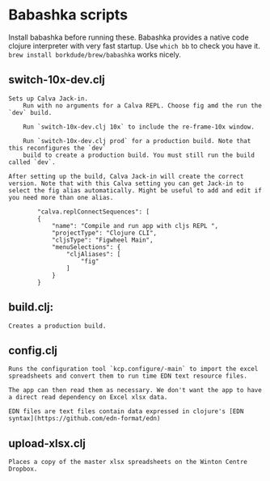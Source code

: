 Babashka scripts
================

Install babashka before running these.
Babashka provides a native code clojure interpreter with very fast startup.
Use `which bb` to check you have it.
`brew install borkdude/brew/babashka` works nicely.

## switch-10x-dev.clj
    Sets up Calva Jack-in. 
        Run with no arguments for a Calva REPL. Choose fig amd the run the `dev` build.

        Run `switch-10x-dev.clj 10x` to include the re-frame-10x window.

        Run `switch-10x-dev.clj prod` for a production build. Note that this reconfigures the `dev`
        build to create a production build. You must still run the build called `dev`.

    After setting up the build, Calva Jack-in will create the correct version. Note that with this Calva setting you can get Jack-in to select the fig alias automatically. Might be useful to add and edit if you need more than one alias.
```
        "calva.replConnectSequences": [
        {
            "name": "Compile and run app with cljs REPL ",
            "projectType": "Clojure CLI",
            "cljsType": "Figwheel Main",
            "menuSelections": {
                "cljAliases": [
                    "fig"
                ]
            }
        }
```

## build.clj:  
    Creates a production build.

## config.clj
    Runs the configuration tool `kcp.configure/-main` to import the excel spreadsheets and convert them to run time EDN text resource files. 
    
    The app can then read them as necessary. We don't want the app to have a direct read dependency on Excel xlsx data.

    EDN files are text files contain data expressed in clojure's [EDN syntax](https://github.com/edn-format/edn)


## upload-xlsx.clj
    Places a copy of the master xlsx spreadsheets on the Winton Centre Dropbox. 